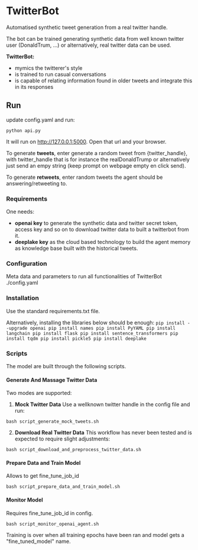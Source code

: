 # TwitterBot

Automatised synthetic tweet generation from a real twitter handle.

The bot can be trained generating synthetic data from well known twitter user (DonaldTrum, ...) 
or alternatively, real twitter data can be used.

**TwitterBot:** 
* mymics the twitterer's style
* is trained to run casual conversations
* is capable of relating information found in older tweets and integrate this in its responses 


## Run 
update config.yaml and run:

`python api.py`

It will run on http://127.0.0.1:5000. Open that url and your browser.


To generate **tweets**, enter generate a random tweet from {twitter_handle}, with twitter_handle that is for instance the realDonaldTrump or alternatively just send an empy string (keep prompt on webpage empty en click send).


To generate **retweets**, enter random tweets the agent should be answering/retweeting to. 


### Requirements
One needs:
*  **openai key** to generate the synthetic data and twitter secret token, access key and so on to download twitter data to built a twitterbot from it.
* **deeplake key** as the cloud based technology to build the  agent memory as knowledge base built with the historical tweets.

### Configuration
Meta data and parameters to run all functionalities of TwitterBot 
./config.yaml


### Installation
Use the standard requirements.txt file. 

Alternatively, installing the libraries below should be enough:
`
pip install --upgrade openai
pip install names
pip install PyYAML
pip install langchain
pip install flask
pip install sentence_transformers
pip install tqdm
pip install pickle5
pip install deeplake
`


### Scripts

The model are built through the following scripts.

#### Generate And Massage Twitter Data
Two modes are supported:

1. **Mock Twitter Data**
Use a wellknown twitter handle in the config file and run:

`bash script_generate_mock_tweets.sh`

2. **Download Real Twitter Data**
This workflow has never been tested and is expected to require slight adjustments:

`bash script_download_and_preprocess_twitter_data.sh`


#### Prepare Data and Train Model
Allows to get fine_tune_job_id

`bash script_prepare_data_and_train_model.sh`


#### Monitor Model
Requires fine_tune_job_id in config.

`bash script_monitor_openai_agent.sh`

Training is over when all training epochs have been ran and model gets a "fine_tuned_model" name.